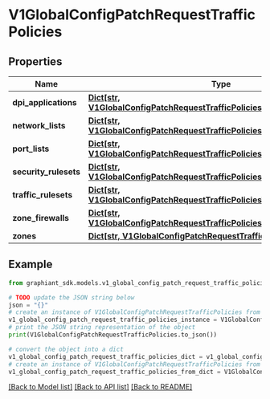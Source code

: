 # V1GlobalConfigPatchRequestTrafficPolicies


## Properties

Name | Type | Description | Notes
------------ | ------------- | ------------- | -------------
**dpi_applications** | [**Dict[str, V1GlobalConfigPatchRequestTrafficPoliciesDpiApplicationsValue]**](V1GlobalConfigPatchRequestTrafficPoliciesDpiApplicationsValue.md) |  | [optional] 
**network_lists** | [**Dict[str, V1GlobalConfigPatchRequestTrafficPoliciesNetworkListsValue]**](V1GlobalConfigPatchRequestTrafficPoliciesNetworkListsValue.md) |  | [optional] 
**port_lists** | [**Dict[str, V1GlobalConfigPatchRequestTrafficPoliciesPortListsValue]**](V1GlobalConfigPatchRequestTrafficPoliciesPortListsValue.md) |  | [optional] 
**security_rulesets** | [**Dict[str, V1GlobalConfigPatchRequestTrafficPoliciesSecurityRulesetsValue]**](V1GlobalConfigPatchRequestTrafficPoliciesSecurityRulesetsValue.md) |  | [optional] 
**traffic_rulesets** | [**Dict[str, V1GlobalConfigPatchRequestTrafficPoliciesTrafficRulesetsValue]**](V1GlobalConfigPatchRequestTrafficPoliciesTrafficRulesetsValue.md) |  | [optional] 
**zone_firewalls** | [**Dict[str, V1GlobalConfigPatchRequestTrafficPoliciesZoneFirewallsValue]**](V1GlobalConfigPatchRequestTrafficPoliciesZoneFirewallsValue.md) |  | [optional] 
**zones** | [**Dict[str, V1GlobalConfigPatchRequestTrafficPoliciesZonesValue]**](V1GlobalConfigPatchRequestTrafficPoliciesZonesValue.md) |  | [optional] 

## Example

```python
from graphiant_sdk.models.v1_global_config_patch_request_traffic_policies import V1GlobalConfigPatchRequestTrafficPolicies

# TODO update the JSON string below
json = "{}"
# create an instance of V1GlobalConfigPatchRequestTrafficPolicies from a JSON string
v1_global_config_patch_request_traffic_policies_instance = V1GlobalConfigPatchRequestTrafficPolicies.from_json(json)
# print the JSON string representation of the object
print(V1GlobalConfigPatchRequestTrafficPolicies.to_json())

# convert the object into a dict
v1_global_config_patch_request_traffic_policies_dict = v1_global_config_patch_request_traffic_policies_instance.to_dict()
# create an instance of V1GlobalConfigPatchRequestTrafficPolicies from a dict
v1_global_config_patch_request_traffic_policies_from_dict = V1GlobalConfigPatchRequestTrafficPolicies.from_dict(v1_global_config_patch_request_traffic_policies_dict)
```
[[Back to Model list]](../README.md#documentation-for-models) [[Back to API list]](../README.md#documentation-for-api-endpoints) [[Back to README]](../README.md)


